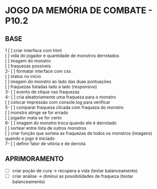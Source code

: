 # JOGO DA MEMÓRIA DE COMBATE - P10.2

## BASE
1 [ ] criar interface com html  
	[ ] vida do jogador e quantidade de monstros derrotados  
	[ ] imagem do monstro  
	[ ] fraquezas possíveis  
2- [ ] formatar interface com css  
	[ ] status no início  
	[ ] imagem do monstro ao lado das duas pontuações  
	[ ] fraquezas listadas lado a lado (responsivo)  
3- [ ] evento de clique nas fraquezas  
4- [ ] cria aleatoriamente uma fraqueza para o monstro  
	[ ] colocar impressão com console.log para verificar  
5- [ ] comparar fraqueza clicada com fraqueza do monstro  
	[ ] monstro atinge se for errado  
	[ ] jogador mata se for certo  
6- [ ] imagem do monstro troca quando ele é derrotado  
	[ ] sortear entre lista de outros monstros  
	[ ] criar função que sorteia as fraquezas de todos os monstros (imagens) quando o jogo é iniciado  
7- [ ] definir fator de vitória e de derrota  

## APRIMORAMENTO
- [ ] criar poção de cura -> recupera a vida (testar balanceamento)  
- [ ] criar análise -> diminui as possibilidades de fraqueza (testar balanceamento)  
